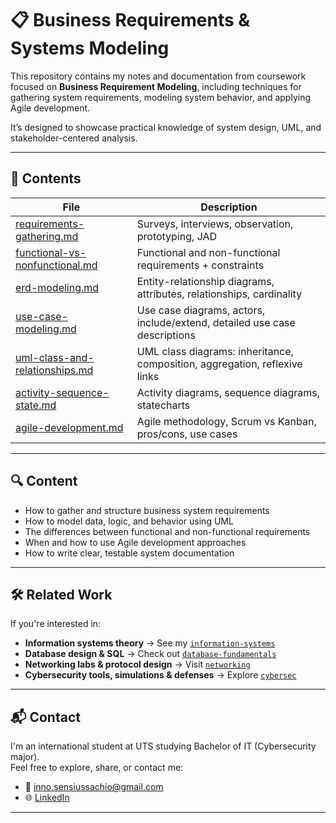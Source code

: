 # 📋 Business Requirements & Systems Modeling

This repository contains my notes and documentation from coursework focused on **Business Requirement Modeling**, including techniques for gathering system requirements, modeling system behavior, and applying Agile development.

It’s designed to showcase practical knowledge of system design, UML, and stakeholder-centered analysis.

---

## 📁 Contents

| File | Description |
|------|-------------|
| [requirements-gathering.md](requirements-gathering.md) | Surveys, interviews, observation, prototyping, JAD |
| [functional-vs-nonfunctional.md](functional-vs-nonfunctional.md) | Functional and non-functional requirements + constraints |
| [erd-modeling.md](erd-modeling.md) | Entity-relationship diagrams, attributes, relationships, cardinality |
| [use-case-modeling.md](use-case-modeling.md) | Use case diagrams, actors, include/extend, detailed use case descriptions |
| [uml-class-and-relationships.md](uml-class-and-relationships.md) | UML class diagrams: inheritance, composition, aggregation, reflexive links |
| [activity-sequence-state.md](activity-sequence-state.md) | Activity diagrams, sequence diagrams, statecharts |
| [agile-development.md](agile-development.md) | Agile methodology, Scrum vs Kanban, pros/cons, use cases |

---

## 🔍 Content

- How to gather and structure business system requirements
- How to model data, logic, and behavior using UML
- The differences between functional and non-functional requirements
- When and how to use Agile development approaches
- How to write clear, testable system documentation

---

## 🛠 Related Work

If you're interested in:
- **Information systems theory** → See my [`information-systems`](https://github.com/your-username/information-systems)
- **Database design & SQL** → Check out [`database-fundamentals`](https://github.com/your-username/database-fundamentals)
- **Networking labs & protocol design** → Visit [`networking`](https://github.com/your-username/networking)
- **Cybersecurity tools, simulations & defenses** → Explore [`cybersec`](https://github.com/your-username/cybersec)

---

## 📬 Contact

I'm an international student at UTS studying Bachelor of IT (Cybersecurity major).  
Feel free to explore, share, or contact me:

- 📧 inno.sensiussachio@gmail.com
- 🌐 [LinkedIn](https://linkedin.com/in/innosensius-sachio)

---
